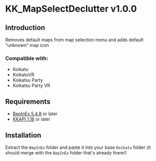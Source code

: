 # KK_MapSelectDeclutter v1.0.0

## Introduction
Removes default maps from map selection menu and adds default "unknown" map icon

### Compatible with:
* Koikatu
* KoikatuVR
* Koikatsu Party
* Koikatsu Party VR

## Requirements
* [BepInEx 5.4.8](https://github.com/BepInEx/BepInEx/releases) or later
* [KKAPI 1.18](https://github.com/IllusionMods/IllusionModdingAPI/releases) or later

## Installation
Extract the `BepInEx` folder and paste it into your base `Koikatu` folder (it should merge with the `BepInEx` folder that's already there!)
